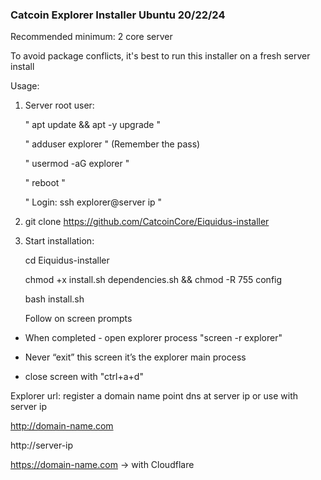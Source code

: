 
### Catcoin Explorer Installer Ubuntu 20/22/24 ###


Recommended minimum: 2 core server


To avoid package conflicts, it's best to run this installer on a fresh server install


Usage:


1) Server root user:

   " apt update && apt -y upgrade "

   " adduser explorer " (Remember the pass)

   " usermod -aG explorer "

   " reboot "

   " Login: ssh explorer@server ip "


2) git clone https://github.com/CatcoinCore/Eiquidus-installer


3) Start installation:

   cd Eiquidus-installer

   chmod +x install.sh dependencies.sh && chmod -R 755 config

   bash install.sh
   
   
   Follow on screen prompts


* When completed - open explorer process "screen -r explorer"

* Never “exit” this screen it’s the explorer main process

* close screen with "ctrl+a+d"


Explorer url: register a domain name point dns at server ip or use with server ip

http://domain-name.com

http://server-ip

https://domain-name.com -> with Cloudflare
